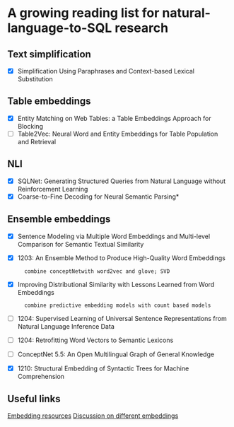 # A growing reading list for natural-language-to-SQL research
## Text simplification
- [x] Simplification Using Paraphrases and Context-based Lexical Substitution

## Table embeddings
- [x] Entity Matching on Web Tables: a Table Embeddings Approach for Blocking
- [ ] Table2Vec: Neural Word and Entity Embeddings for Table Population and Retrieval

## NLI 
- [x] SQLNet: Generating Structured Queries from Natural Language without Reinforcement Learning
- [x] Coarse-to-Fine Decoding for Neural Semantic Parsing*

## Ensemble embeddings
- [x] Sentence Modeling via Multiple Word Embeddings and Multi-level Comparison for Semantic Textual Similarity
- [x] 1203: An Ensemble Method to Produce High-Quality Word Embeddings

        combine conceptNetwith word2vec and glove; SVD

- [x] Improving Distributional Similarity with Lessons Learned from Word Embeddings

        combine predictive embedding models with count based models

- [ ] 1204: Supervised Learning of Universal Sentence Representations from Natural Language Inference Data
- [ ] 1204: Retrofitting Word Vectors to Semantic Lexicons
- [ ] ConceptNet 5.5: An Open Multilingual Graph of General Knowledge
- [x] 1210: Structural Embedding of Syntactic Trees for Machine Comprehension
 

## Useful links
[Embedding resources](https://github.com/Hironsan/awesome-embedding-models)
[Discussion on different embeddings](https://medium.com/huggingface/universal-word-sentence-embeddings-ce48ddc8fc3a)